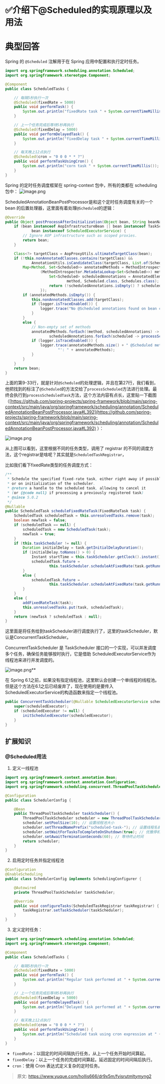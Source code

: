# ✅介绍下@Scheduled的实现原理以及用法


# 典型回答
Spring 的 `@Scheduled` 注解用于在 Spring 应用中配置和执行定时任务。

```java
import org.springframework.scheduling.annotation.Scheduled;
import org.springframework.stereotype.Component;

@Component
public class ScheduledTasks {

    // 每隔5秒执行一次
    @Scheduled(fixedRate = 5000)
    public void performTask() {
        System.out.println("fixedRate task " + System.currentTimeMillis());
    }

    // 上一个任务完成后等待5秒再执行
    @Scheduled(fixedDelay = 5000)
    public void performDelayedTask() {
        System.out.println("fixedDelay task " + System.currentTimeMillis());
    }

    // 每天晚上12点执行
    @Scheduled(cron = "0 0 0 * * ?")
    public void performTaskUsingCron() {
        System.out.println("corn task " + System.currentTimeMillis());
    }
}
```

Spring 的定时任务调度框架在 spring-context 包中，所有的类都在 scheduling 包中：
![image.png](./img/JkZairY3OTm5ZpMQ/1717213300988-799c5285-e355-4bd3-bc25-d35ab7a46d8b-208686.png)


ScheduledAnnotationBeanPostProcessor是和这个定时任务调度有关的一个 bean 的后置处理器，这里面有着处理`@Scheduled`的逻辑：

```java
@Override
public Object postProcessAfterInitialization(Object bean, String beanName) {
    if (bean instanceof AopInfrastructureBean || bean instanceof TaskScheduler ||
            bean instanceof ScheduledExecutorService) {
        // Ignore AOP infrastructure such as scoped proxies.
        return bean;
    }

    Class<?> targetClass = AopProxyUtils.ultimateTargetClass(bean);
    if (!this.nonAnnotatedClasses.contains(targetClass) &&
            AnnotationUtils.isCandidateClass(targetClass, List.of(Scheduled.class, Schedules.class))) {
        Map<Method, Set<Scheduled>> annotatedMethods = MethodIntrospector.selectMethods(targetClass,
                (MethodIntrospector.MetadataLookup<Set<Scheduled>>) method -> {
                    Set<Scheduled> scheduledAnnotations = AnnotatedElementUtils.getMergedRepeatableAnnotations(
                            method, Scheduled.class, Schedules.class);
                    return (!scheduledAnnotations.isEmpty() ? scheduledAnnotations : null);
                });
        if (annotatedMethods.isEmpty()) {
            this.nonAnnotatedClasses.add(targetClass);
            if (logger.isTraceEnabled()) {
                logger.trace("No @Scheduled annotations found on bean class: " + targetClass);
            }
        }
        else {
            // Non-empty set of methods
            annotatedMethods.forEach((method, scheduledAnnotations) ->
                    scheduledAnnotations.forEach(scheduled -> processScheduled(scheduled, method, bean)));
            if (logger.isTraceEnabled()) {
                logger.trace(annotatedMethods.size() + " @Scheduled methods processed on bean '" + beanName +
                        "': " + annotatedMethods);
            }
        }
    }
    return bean;
}

```

上面的第9-33行，就是针对`@Scheduled`的处理逻辑，并且在第27行，我们看到，他把找到的标注了`@Scheduled`的方法交给了`processScheduled`方法进行处理。最终会执行到`processScheduledTask`方法，这个方法内容有点长，这里贴一下截图 （[https://github.com/spring-projects/spring-framework/blob/main/spring-context/src/main/java/org/springframework/scheduling/annotation/ScheduledAnnotationBeanPostProcessor.java#L392](https://github.com/spring-projects/spring-framework/blob/main/spring-context/src/main/java/org/springframework/scheduling/annotation/ScheduledAnnotationBeanPostProcessor.java#L392) ）：

![image.png](./img/JkZairY3OTm5ZpMQ/1717214002613-22176fe6-f6db-4c0e-a615-9edc15b870c4-056923.png)

从上图可以看到，这里根据不同的任务类型，调用了 registrar 的不同的调度方法，这个registrar是啥呢？其实就是`ScheduledTaskRegistrar`，

比如我们看下fixedRate类型的任务调度方式：

```java
/**
 * Schedule the specified fixed-rate task, either right away if possible
 * or on initialization of the scheduler.
 * @return a handle to the scheduled task, allowing to cancel it
 * (or {@code null} if processing a previously registered task)
 * @since 5.0.2
 */
@Nullable
public ScheduledTask scheduleFixedRateTask(FixedRateTask task) {
    ScheduledTask scheduledTask = this.unresolvedTasks.remove(task);
    boolean newTask = false;
    if (scheduledTask == null) {
        scheduledTask = new ScheduledTask(task);
        newTask = true;
    }
    if (this.taskScheduler != null) {
        Duration initialDelay = task.getInitialDelayDuration();
        if (initialDelay.toNanos() > 0) {
            Instant startTime = this.taskScheduler.getClock().instant().plus(initialDelay);
            scheduledTask.future =
                    this.taskScheduler.scheduleAtFixedRate(task.getRunnable(), startTime, task.getIntervalDuration());
        }
        else {
            scheduledTask.future =
                    this.taskScheduler.scheduleAtFixedRate(task.getRunnable(), task.getIntervalDuration());
        }
    }
    else {
        addFixedRateTask(task);
        this.unresolvedTasks.put(task, scheduledTask);
    }
    return (newTask ? scheduledTask : null);
}
```

这里面是将任务给到taskScheduler进行调度执行了，这里的taskScheduler，默认是ConcurrentTaskScheduler。

ConcurrentTaskScheduler 是 TaskScheduler 接口的一个实现，可以并发调度多个任务，确保任务能够按时执行，它是借助 ScheduledExecutorService作为线程池来进行并发调度的。

![image.png](./img/JkZairY3OTm5ZpMQ/1717215035617-b3edc13a-4134-4ca6-a1b6-238a17029403-047823.png)**

在 Spring 6.1之前，如果没有指定线程池，这里默认会创建一个单线程的线程池。但是这个方法在6.1之后已经废弃了，现在使用的是要传入ScheduledExecutorService的构造函数来指定一个线程池。

```java
public ConcurrentTaskScheduler(@Nullable ScheduledExecutorService scheduledExecutor) {
    super(scheduledExecutor);
    if (scheduledExecutor != null) {
        initScheduledExecutor(scheduledExecutor);
    }
}

```

## 扩展知识

### @Scheduled用法

1. 定义一线程池

```java
import org.springframework.context.annotation.Bean;
import org.springframework.context.annotation.Configuration;
import org.springframework.scheduling.concurrent.ThreadPoolTaskScheduler;

@Configuration
public class SchedulerConfig {

    @Bean
    public ThreadPoolTaskScheduler taskScheduler() {
        ThreadPoolTaskScheduler scheduler = new ThreadPoolTaskScheduler();
        scheduler.setPoolSize(10); // 设置线程池大小
        scheduler.setThreadNamePrefix("scheduled-task-"); // 设置线程名前缀
        scheduler.setWaitForTasksToCompleteOnShutdown(true); // 优雅停机
        scheduler.setAwaitTerminationSeconds(60); // 等待终止时间
        return scheduler;
    }
}

```

2. 启用定时任务并指定线程池

```java
@Configuration
@EnableScheduling
public class SchedulerConfig implements SchedulingConfigurer {

    @Autowired
    private ThreadPoolTaskScheduler taskScheduler;

    @Override
    public void configureTasks(ScheduledTaskRegistrar taskRegistrar) {
        taskRegistrar.setTaskScheduler(taskScheduler);
    }
}

```

3. 定义定时任务：

```java
import org.springframework.scheduling.annotation.Scheduled;
import org.springframework.stereotype.Component;

@Component
public class ScheduledTasks {

    // 每隔5秒执行一次
    @Scheduled(fixedRate = 5000)
    public void performTask() {
        System.out.println("Regular task performed at " + System.currentTimeMillis());
    }

    // 上一个任务完成后等待5秒再执行
    @Scheduled(fixedDelay = 5000)
    public void performDelayedTask() {
        System.out.println("Delayed task performed at " + System.currentTimeMillis());
    }

    // 每天晚上12点执行
    @Scheduled(cron = "0 0 0 * * ?")
    public void performTaskUsingCron() {
        System.out.println("Scheduled task using cron expression at " + System.currentTimeMillis());
    }
}
```

- `fixedRate`：以固定的时间间隔执行任务，从上一个任务开始时间算起。
- `fixedDelay`：以上一个任务的完成时间算起，延迟固定的时间间隔后执行。
- `cron`：使用 Cron 表达式定义复杂的定时任务。


> 原文: <https://www.yuque.com/hollis666/dr9x5m/fvisrutmltymyng2>